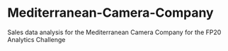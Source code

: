 # Mediterranean-Camera-Company
Sales data analysis for the Mediterranean Camera Company for the FP20 Analytics Challenge

